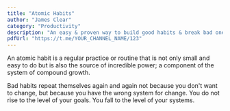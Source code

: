 ```yaml
---
title: "Atomic Habits"
author: "James Clear"
category: "Productivity"
description: "An easy & proven way to build good habits & break bad ones."
pdfUrl: "https://t.me/YOUR_CHANNEL_NAME/123"
---
```

An atomic habit is a regular practice or routine that is not only small and easy to do but is also the source of incredible power; a component of the system of compound growth.

Bad habits repeat themselves again and again not because you don't want to change, but because you have the wrong system for change. You do not rise to the level of your goals. You fall to the level of your systems.